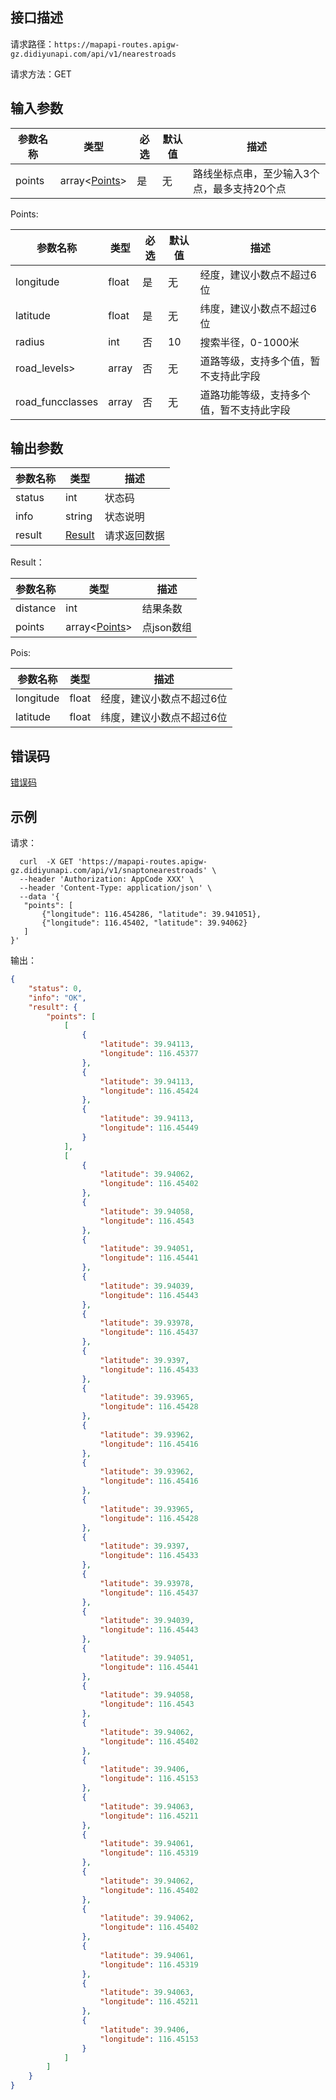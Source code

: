 ## 接口描述
请求路径：`https://mapapi-routes.apigw-gz.didiyunapi.com/api/v1/nearestroads`

请求方法：GET
## 输入参数
|参数名称 | 类型 | 必选 | 默认值 | 描述|
|--------|-----|-----|-----|-----|
|points  | array<[Points](#Points)> | 是 | 无 |路线坐标点串，至少输入3个点，最多支持20个点|

<span id="Points"></span>
Points:

|参数名称  | 类型 | 必选| 默认值 |  描述 |  
|--------|-----|-----|-----|-----|
|longitude            | float         |是 | 无 |经度，建议小数点不超过6位 |
|latitude             | float         |是 | 无 |纬度，建议小数点不超过6位 |
|radius               | int           |否 | 10 |搜索半径，0-1000米|
|road_levels>         | array<float>  |否 | 无 |道路等级，支持多个值，暂不支持此字段 |
|road_funcclasses     | array<float>  |否 | 无 |道路功能等级，支持多个值，暂不支持此字段|


## 输出参数
|参数名称  | 类型 | 描述|
|--------|-----|-----|
|status  | int               |状态码 |
|info    |string             |状态说明	|
|result  | [Result](#Result) |请求返回数据 |

<span id="Result"></span>
Result：

|参数名称  | 类型 | 描述 |
|--------|-----|-----|
|distance | int | 结果条数 |
|points   | array<[Points](#Points)> | 点json数组|

<span id="Points"></span>
Pois:

|参数名称  | 类型 | 描述 | 
|--------|-----|-----|
|longitude  | float  | 经度，建议小数点不超过6位 |
|latitude   | float  | 纬度，建议小数点不超过6位 |

## 错误码
[错误码](/static/apimarket-docs/services/地图/错误码.md#errorCode)

## 示例

请求：
``` shell  
  curl  -X GET 'https://mapapi-routes.apigw-gz.didiyunapi.com/api/v1/snaptonearestroads' \
  --header 'Authorization: AppCode XXX' \
  --header 'Content-Type: application/json' \
  --data '{
   "points": [
       {"longitude": 116.454286, "latitude": 39.941051},
       {"longitude": 116.45402, "latitude": 39.94062}
   ]
}'
```
输出：
``` json
{
    "status": 0,
    "info": "OK",
    "result": {
        "points": [
            [
                {
                    "latitude": 39.94113,
                    "longitude": 116.45377
                },
                {
                    "latitude": 39.94113,
                    "longitude": 116.45424
                },
                {
                    "latitude": 39.94113,
                    "longitude": 116.45449
                }
            ],
            [
                {
                    "latitude": 39.94062,
                    "longitude": 116.45402
                },
                {
                    "latitude": 39.94058,
                    "longitude": 116.4543
                },
                {
                    "latitude": 39.94051,
                    "longitude": 116.45441
                },
                {
                    "latitude": 39.94039,
                    "longitude": 116.45443
                },
                {
                    "latitude": 39.93978,
                    "longitude": 116.45437
                },
                {
                    "latitude": 39.9397,
                    "longitude": 116.45433
                },
                {
                    "latitude": 39.93965,
                    "longitude": 116.45428
                },
                {
                    "latitude": 39.93962,
                    "longitude": 116.45416
                },
                {
                    "latitude": 39.93962,
                    "longitude": 116.45416
                },
                {
                    "latitude": 39.93965,
                    "longitude": 116.45428
                },
                {
                    "latitude": 39.9397,
                    "longitude": 116.45433
                },
                {
                    "latitude": 39.93978,
                    "longitude": 116.45437
                },
                {
                    "latitude": 39.94039,
                    "longitude": 116.45443
                },
                {
                    "latitude": 39.94051,
                    "longitude": 116.45441
                },
                {
                    "latitude": 39.94058,
                    "longitude": 116.4543
                },
                {
                    "latitude": 39.94062,
                    "longitude": 116.45402
                },
                {
                    "latitude": 39.9406,
                    "longitude": 116.45153
                },
                {
                    "latitude": 39.94063,
                    "longitude": 116.45211
                },
                {
                    "latitude": 39.94061,
                    "longitude": 116.45319
                },
                {
                    "latitude": 39.94062,
                    "longitude": 116.45402
                },
                {
                    "latitude": 39.94062,
                    "longitude": 116.45402
                },
                {
                    "latitude": 39.94061,
                    "longitude": 116.45319
                },
                {
                    "latitude": 39.94063,
                    "longitude": 116.45211
                },
                {
                    "latitude": 39.9406,
                    "longitude": 116.45153
                }
            ]
        ]
    }
}
```
